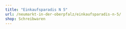 ```yaml
---
title: "Einkaufsparadis N 5"
url: /neumarkt-in-der-oberpfalz/einkaufsparadis-n-5/
shop: Schreibwaren
---
```

